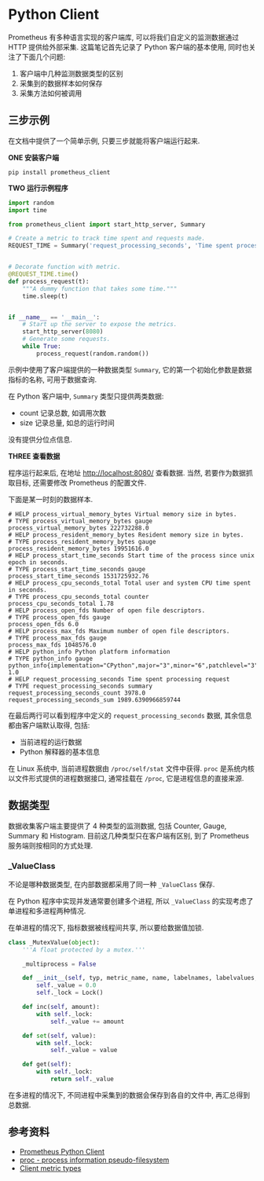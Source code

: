 # Python Client

Prometheus 有多种语言实现的客户端库, 可以将我们自定义的监测数据通过 HTTP 提供给外部采集. 这篇笔记首先记录了 Python 客户端的基本使用, 同时也关注了下面几个问题:
1. 客户端中几种监测数据类型的区别
1. 采集到的数据样本如何保存
1. 采集方法如何被调用

## 三步示例

在文档中提供了一个简单示例, 只要三步就能将客户端运行起来.

**ONE 安装客户端**

```Shell
pip install prometheus_client
```

**TWO 运行示例程序**

```Python
import random
import time

from prometheus_client import start_http_server, Summary

# Create a metric to track time spent and requests made.
REQUEST_TIME = Summary('request_processing_seconds', 'Time spent processing request')


# Decorate function with metric.
@REQUEST_TIME.time()
def process_request(t):
    """A dummy function that takes some time."""
    time.sleep(t)


if __name__ == '__main__':
    # Start up the server to expose the metrics.
    start_http_server(8080)
    # Generate some requests.
    while True:
        process_request(random.random())
```

示例中使用了客户端提供的一种数据类型 `Summary`, 它的第一个初始化参数是数据指标的名称, 可用于数据查询.

在 Python 客户端中, `Summary` 类型只提供两类数据:
- count 记录总数, 如调用次数
- size 记录总量, 如总的运行时间

没有提供分位点信息.

**THREE 查看数据**

程序运行起来后, 在地址 [http://localhost:8080/]( http://localhost:8080/) 查看数据. 当然, 若要作为数据抓取目标, 还需要修改 Prometheus 的配置文件.

下面是某一时刻的数据样本.
```shell
# HELP process_virtual_memory_bytes Virtual memory size in bytes.
# TYPE process_virtual_memory_bytes gauge
process_virtual_memory_bytes 222732288.0
# HELP process_resident_memory_bytes Resident memory size in bytes.
# TYPE process_resident_memory_bytes gauge
process_resident_memory_bytes 19951616.0
# HELP process_start_time_seconds Start time of the process since unix epoch in seconds.
# TYPE process_start_time_seconds gauge
process_start_time_seconds 1531725932.76
# HELP process_cpu_seconds_total Total user and system CPU time spent in seconds.
# TYPE process_cpu_seconds_total counter
process_cpu_seconds_total 1.78
# HELP process_open_fds Number of open file descriptors.
# TYPE process_open_fds gauge
process_open_fds 6.0
# HELP process_max_fds Maximum number of open file descriptors.
# TYPE process_max_fds gauge
process_max_fds 1048576.0
# HELP python_info Python platform information
# TYPE python_info gauge
python_info{implementation="CPython",major="3",minor="6",patchlevel="3",version="3.6.3"} 1.0
# HELP request_processing_seconds Time spent processing request
# TYPE request_processing_seconds summary
request_processing_seconds_count 3978.0
request_processing_seconds_sum 1989.6390966859744
```

在最后两行可以看到程序中定义的 `request_processing_seconds` 数据, 其余信息都由客户端默认取得, 包括:
- 当前进程的运行数据
- Python 解释器的基本信息

在 Linux 系统中, 当前进程数据由 `/proc/self/stat` 文件中获得. `proc` 是系统内核以文件形式提供的进程数据接口, 通常挂载在 `/proc`, 它是进程信息的直接来源.

## 数据类型

数据收集客户端主要提供了 4 种类型的监测数据, 包括 Counter, Gauge, Summary 和 Histogram. 目前这几种类型只在客户端有区别, 到了 Prometheus 服务端则按相同的方式处理.

### \_ValueClass
不论是哪种数据类型, 在内部数据都采用了同一种 `_ValueClass` 保存.

在 Python 程序中实现并发通常要创建多个进程, 所以 `_ValueClass` 的实现考虑了单进程和多进程两种情况.

在单进程的情况下, 指标数据被线程间共享, 所以要给数据值加锁.

```python
class _MutexValue(object):
    '''A float protected by a mutex.'''

    _multiprocess = False

    def __init__(self, typ, metric_name, name, labelnames, labelvalues, **kwargs):
        self._value = 0.0
        self._lock = Lock()

    def inc(self, amount):
        with self._lock:
            self._value += amount

    def set(self, value):
        with self._lock:
            self._value = value

    def get(self):
        with self._lock:
            return self._value
```

在多进程的情况下, 不同进程中采集到的数据会保存到各自的文件中, 再汇总得到总数据.






## 参考资料
- [Prometheus Python Client](https://github.com/prometheus/client_python#prometheus-python-client)
- [proc - process information pseudo-filesystem](http://man7.org/linux/man-pages/man5/proc.5.html)
- [Client metric types](https://prometheus.io/docs/concepts/metric_types/)
